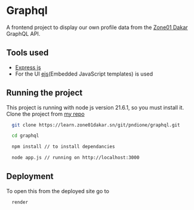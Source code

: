 
# Graphql

A frontend project to display our own profile data from the [Zone01 Dakar](https://learn.zone01dakar.sn/api/graphql-engine/v1/graphql) GraphQL API.



## Tools used

- [Express js](https://expressjs.com/)
- For the UI [ejs](https://github.com/mde/ejs)(Embedded JavaScript templates) is used



## Running the project

This project is running with node js version 21.6.1, so you must install it.  
Clone the project from [my repo](https://learn.zone01dakar.sn/git/pndione/graphql.git)

```bash
  git clone https://learn.zone01dakar.sn/git/pndione/graphql.git

  cd graphql

  npm install // to install dependancies

  node app.js // running on http://localhost:3000
```


## Deployment

To open this from the deployed site go to

```bash
  render
```


